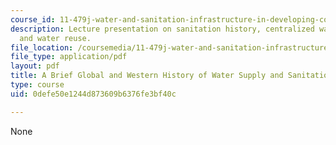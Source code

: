 ```yaml
---
course_id: 11-479j-water-and-sanitation-infrastructure-in-developing-countries-spring-2007
description: Lecture presentation on sanitation history, centralized wastewater treatment,
  and water reuse.
file_location: /coursemedia/11-479j-water-and-sanitation-infrastructure-in-developing-countries-spring-2007/0defe50e1244d873609b6376fe3bf40c_lect10.pdf
file_type: application/pdf
layout: pdf
title: A Brief Global and Western History of Water Supply and Sanitation
type: course
uid: 0defe50e1244d873609b6376fe3bf40c

---
```

None